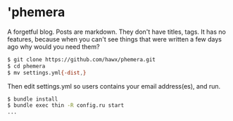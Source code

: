 # 'phemera

A forgetful blog. Posts are markdown. They don't have titles, tags. It has no
features, because when you can't see things that were written a few days ago why
would you need them?

``` bash
$ git clone https://github.com/hawx/phemera.git
$ cd phemera
$ mv settings.yml{-dist,}
```

Then edit settings.yml so users contains your email address(es), and run.

``` bash
$ bundle install
$ bundle exec thin -R config.ru start
...
```
